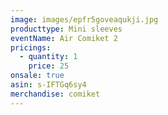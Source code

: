 ```yaml
---
image: images/epfr5goveaqukji.jpg
producttype: Mini sleeves
eventName: Air Comiket 2
pricings:
  - quantity: 1
    price: 25
onsale: true
asin: s-IFTGq6sy4
merchandise: comiket
---
```

